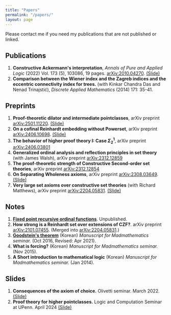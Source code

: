 ```yaml
---
title: "Papers"
permalink: "/papers/"
layout: page
---
```


Please contact me if you need my publications that are not published or linked.

Publications
------------

1. **Constructive Ackermann's interpretation**, *Annals of Pure and Applied Logic* (2022) Vol. 173 (5), 103086, 19 pages. [arXiv:2010.04270](http://arxiv.org/abs/2010.04270). [(Slide)](../files/Jeon_20210214_slide.pdf)
1. **Comparison between the Wiener index and the Zagreb indices and the eccentric connectivity index for trees.** (with Kinkar Chandra Das and Nenad Trinajstić), *Discrete Applied Mathematics* (2014) 171: 35-41.

Preprints
------------

1. **Proof-theoretic dilator and intermediate pointclasses**, arXiv preprint [arXiv:2501.11220](https://arxiv.org/abs/2501.11220). [(Slide)](../files/PohlersOrdinalandPTD2025KoreaLogicDay.pdf)
1. **On a cofinal Reinhardt embedding without Powerset**, arXiv preprint [arXiv:2406.10698](https://arxiv.org/abs/2406.10698). [(Slide)](../files/Presentation_Cofinal_Reinhardt_Embedding.pdf)
1. **The behavior of higher proof theory I: Case $\Sigma^1_2$**, arXiv preprint [arXiv:2406.03801](https://arxiv.org/abs/2406.03801)
1. **Generalized ordinal analysis and reflection principles in set theory** (with James Walsh), arXiv preprint [arXiv:2312.12859](https://arxiv.org/abs/2312.12859)
1. **The proof-theoretic strength of Constructive Second-order set theories**, arXiv preprint [arXiv:2312.12854](https://arxiv.org/abs/2312.12854)
1. **On Separating Wholeness axioms**, arXiv preprint [arXiv:2308.03649](https://arxiv.org/abs/2308.03649). [(Slide)](../files/Wholeness_2024KoreaLogicDay.pdf)
1. **Very large set axioms over constructive set theories** (with Richard Matthews), arXiv preprint [arXiv:2204.05831](https://arxiv.org/abs/2204.05831). [(Slide)](../files/Presentation_LargeSetsOverConstructiveSetTheories.pdf)


Notes
------------

1. [**Fixed point recursive ordinal functions**](../files/Fixed_point_recursive_ordinal_functions.pdf). Unpublished.
1. **How strong is a Reinhardt set over extensions of CZF?**. arXiv preprint [arXiv:2101.07455](https://arxiv.org/abs/2101.07455). (Merged into [arXiv:2204.05831](https://arxiv.org/abs/2204.05831).)
1. [**Goodstein's theorem**](../files/Goodstein.pdf) (Korean) *Manuscript for Madmathematics seminar.* (Oct 2016, Revised: Apr 2021).
1. **What is forcing?** (Korean) *Manuscript for Madmathematics seminar.* (Nov 2015).
1. **A Short introduction to mathematical logic** (Korean) *Manuscript for Madmathematics seminar.* (Jan 2014).


Slides
------------

1. **Consequences of the axiom of choice.** Olivetti seminar. March 2022. [(Slide)](../files/2022Spring_AC_Olivetti.pdf)
2. **Proof theory for higher pointclasses.** Logic and Computation Seminar at UPenn. April 2024 [(Slide)](../files/Presentation_HigherProofTheory.pdf)